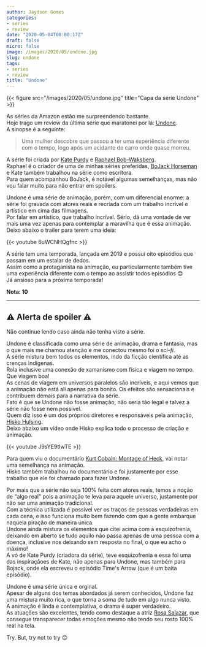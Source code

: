 ```yaml
---
author: Jaydson Gomes
categories:
- series
- review
date: "2020-05-04T08:00:17Z"
draft: false
micro: false
image: /images/2020/05/undone.jpg
slug: undone
tags:
- series
- review
title: "Undone"
---  
```


{{< figure src="/images/2020/05/undone.jpg" title="Capa da série Undone" >}}


As séries da Amazon estão me surpreendendo bastante.  
Hoje trago um review da última série que maratonei por lá: [Undone](https://www.imdb.com/title/tt8101850/).  
A sinopse é a seguinte:  

> Uma mulher descobre que passou a ter uma experiência diferente com o tempo, logo após um acidante de carro onde quase morreu.  

A série foi criada por [Kate Purdy](https://en.wikipedia.org/wiki/Kate_Purdy) e [Raphael Bob-Waksberg](https://en.wikipedia.org/wiki/Raphael_Bob-Waksberg).  
Raphael é o criador de uma de minhas séries preferidas, [BoJack Horseman](https://www.imdb.com/title/tt3398228/) e Kate também trabalhou na série como escritora.  
Para quem acompanhou BoJack, é notável algumas semelhanças, mas não vou falar muito para não entrar em spoilers.  

Undone é uma série de animação, porém, com um diferencial enorme: a série foi gravada com atores reais e recriada com um trabalho incrível e artístico em cima das filmagens.  
Por falar em artístico, que trabalho incrível. Sério, dá uma vontade de ver mais uma vez apenas para contemplar a maravilha que é essa animação.  
Deixo abaixo o trailer para terem uma ideia:  

{{< youtube 6uWCNHQgfnc >}}

A série tem uma temporada, lançada em 2019 e possui oito episódios que passam em um estalar de dedos.  
Assim como a protaganista na animação, eu particularmente também tive uma experiência diferente com o tempo ao assistir todos episódios 😊  
Já ansioso para a próxima temporada!  

__Nota: 10__

____

## ⚠️ Alerta de spoiler ⚠️
Não continue lendo caso ainda não tenha visto a série.  

Undone é classificada como uma série de animação, drama e fantasia, mas o que mais me chamou atenção e me conectou mesmo foi o _sci-fi_.  
A série mistura bem todos os elementos, indo da ficção científica até as crenças indígenas.  
Rola inclusive uma conexão de xamanismo com física e viagem no tempo. Que viagem boa!  
As cenas de viagem em universos paralelos são incríveis, e aqui vemos que a animação não está ali apenas para bonito. Os efeitos são sensacionais e contribuem demais para a narrativa da série.  
Fato é que se Undone não fosse animação, não seria tão legal e talvez a série não fosse nem possível.  
Quem diz isso é um dos próprios diretores e responsáveis pela animação, [Hisko Hulsing](https://en.wikipedia.org/wiki/Hisko_Hulsing).  
Deixo abaixo um vídeo onde Hisko explica todo o processo de criação e animação.  

{{< youtube J9sYE9tIwTE >}}

Para quem viu o documentário [Kurt Cobain: Montage of Heck](https://en.wikipedia.org/wiki/Kurt_Cobain:_Montage_of_Heck), vai notar uma semelhança na animação.  
Hisko também trabalhou no documentário e foi justamente por esse trabalho que ele foi chamado para fazer Undone.  

Por mais que a série não seja 100% feita com atores reais, temos a noção de "algo real" pois a animação te leva para aquele universo, justamente por não ser uma animação tradicional.  
Com a técnica utilizada é possível ver os traços de pessoas verdadeiras em cada cena, e isso funciona muito bem fazendo com que a gente embarque naquela piração de maneira única.  
Undone ainda mistura os elementos que citei acima com a esquizofrenia, deixando em aberto se tudo aquilo não passa apenas de uma pessoa com a doença, inclusive nos deixando sem resposta no final, o que eu acho o máximo!  
A vó de Kate Purdy (criadora da série), teve esquizofrenia e essa foi uma das inspiraçãoes de Kate, não apenas para Undone, mas também para Bojack, onde ela escreveu o episódio Time's Arrow (que é um baita episódio).  

Undone é uma série única e orginal.  
Apesar de alguns dos temas abordados já serem conhecidos, Undone faz uma mistura muito rica, o que torna a soma de tudo em algo nunca visto.  
A animação é linda e contemplativa, o drama é super verdadeiro.  
As atuações são excelentes, tendo como destaque a atriz [Rosa Salazar](https://www.imdb.com/name/nm4023073/), que consegue transparecer todas emoções mesmo não tendo seu rosto 100% real na tela.  

Try. But, try not to try 😊